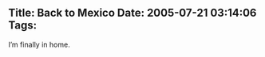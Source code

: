 Title: Back to Mexico
Date: 2005-07-21 03:14:06
Tags: 
---
I&#8217;m finally in home.<br/><br/><br/><br/>
